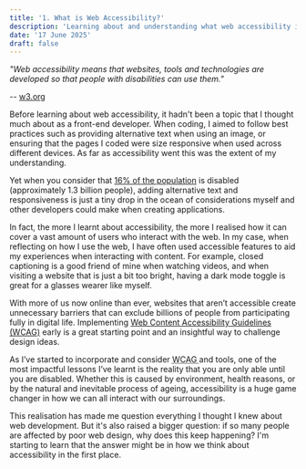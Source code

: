 ```yaml
---
title: '1. What is Web Accessibility?'
description: 'Learning about and understanding what web accessibility is.'
date: '17 June 2025' 
draft: false
---
```

 <!-- Dont forget to change the date above-->
 
<!-- 

Writing points:

• What is Web Accessibility? What is it really about? 

• The impact of accessible and inaccessible design on people’s lives around the world?

• What surprised me most about accessibility when I started learning -->

*"Web accessibility means that websites, tools and technologies are developed so that people with disabilities can use them."* 

-- [w3.org](https://www.w3.org/WAI/fundamentals/accessibility-intro/#what)


Before learning about web accessibility, it hadn't been a topic that I thought much about as a front-end developer. When coding, I aimed to follow best practices such as providing alternative text when using an image, or ensuring that the pages I coded were size responsive when used across different devices. As far as accessibility went this was the extent of my understanding.

Yet when you consider that [16% of the population](https://www.who.int/health-topics/disability#tab=tab_1) is disabled (approximately 1.3 billion people), adding alternative text and responsiveness is just a tiny drop in the ocean of considerations myself and other developers could make when creating applications.  

In fact, the more I learnt about accessibility, the more I realised how it can cover a vast amount of users who interact with the web. In my case, when reflecting on how I use the web, I have often used accessible features to aid my experiences when interacting with content. For example, closed captioning is a good friend of mine when watching videos, and when visiting a website that is just a bit too bright, having a dark mode toggle is great for a glasses wearer like myself. 

With more of us now online than ever, websites that aren’t accessible create unnecessary barriers that can exclude billions of people from participating fully in digital life. Implementing [Web Content Accessibility Guidelines (WCAG)](https://www.w3.org/WAI/standards-guidelines/wcag/) early is a great starting point and an insightful way to challenge design ideas. 

As I’ve started to incorporate and consider <abbr title = "Web Content Accessibility Guidelines">WCAG </abbr>and tools, one of the most impactful lessons I’ve learnt is the reality that you are only able until you are disabled. Whether this is caused by environment, health reasons, or by the natural and inevitable process of ageing, accessibility is a huge game changer in how we can all interact with our surroundings. 

This realisation has made me question everything I thought I knew about web development. But it's also raised a bigger question: if so many people are affected by poor web design, why does this keep happening? I'm starting to learn that the answer might be in how we think about accessibility in the first place.

